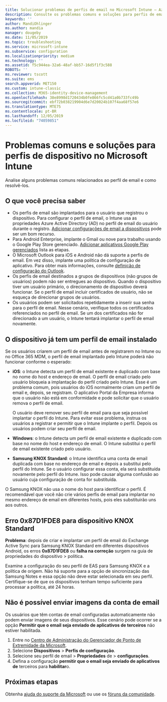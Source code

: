 ```yaml
---
title: Solucionar problemas de perfis de email no Microsoft Intune – Azure | Microsoft Docs
description: Consulte os problemas comuns e soluções para perfis de email no Microsoft Intune, incluindo perfis de email duplicados e erros em dispositivos Android Samsung KNOX Standard.
keywords: ''
author: MandiOhlinger
ms.author: mandia
manager: dougeby
ms.date: 11/05/2019
ms.topic: troubleshooting
ms.service: microsoft-intune
ms.subservice: configuration
ms.localizationpriority: medium
ms.technology: ''
ms.assetid: f5c944ea-32a6-48af-bb57-16d5f1f3c588
ROBOTS: ''
ms.reviewer: tscott
ms.suite: ems
search.appverid: MET150
ms.custom: intune-classic
ms.collection: M365-identity-device-management
ms.openlocfilehash: 38e8998d1720434b0fe866fc5cd41a0b733fc49b
ms.sourcegitcommit: ebf72b038219904d6e7d20024b107f4aa68f57e6
ms.translationtype: MTE75
ms.contentlocale: pt-BR
ms.lasthandoff: 12/05/2019
ms.locfileid: "74059851"
---
```

# <a name="common-issues-and-resolutions-with-email-profiles-in-microsoft-intune"></a>Problemas comuns e soluções para perfis de dispositivo no Microsoft Intune

Analise alguns problemas comuns relacionados ao perfil de email e como resolvê-los.

## <a name="what-you-need-to-know"></a>O que você precisa saber

- Os perfis de email são implantados para o usuário que registrou o dispositivo. Para configurar o perfil de email, o Intune usa as propriedades Azure Active Directory (AD) no perfil de email do usuário durante o registro. [Adicionar configurações de email a dispositivos](email-settings-configure.md) pode ser um bom recurso.
- Para Android Enterprise, implante o Gmail ou nove para trabalho usando o Google Play Store gerenciado. [Adicionar aplicativos Google Play gerenciados](../apps/apps-add-android-for-work.md) lista as etapas.
- O Microsoft Outlook para iOS e Android não dá suporte a perfis de email. Em vez disso, implante uma política de configuração de aplicativo. Para obter mais informações, consulte [definição de configuração do Outlook](../apps/app-configuration-policies-outlook.md).
- Os perfis de email destinados a grupos de dispositivos (não grupos de usuários) podem não ser entregues ao dispositivo. Quando o dispositivo tiver um usuário primário, o direcionamento de dispositivo deverá funcionar. Se o perfil de email incluir certificados de usuário, não se esqueça de direcionar grupos de usuários.
- Os usuários podem ser solicitados repetidamente a inserir sua senha para o perfil de email. Nesse cenário, verifique todos os certificados referenciados no perfil de email. Se um dos certificados não for direcionado a um usuário, o Intune tentará implantar o perfil de email novamente.

## <a name="device-already-has-an-email-profile-installed"></a>O dispositivo já tem um perfil de email instalado

Se os usuários criarem um perfil de email antes de registrarem no Intune ou no Office 365 MDM, o perfil de email implantado pelo Intune poderá não funcionar conforme o esperado:

- **iOS**: o Intune detecta um perfil de email existente e duplicado com base no nome do host e endereço de email. O perfil de email criado pelo usuário bloqueia a implantação do perfil criado pelo Intune. Esse é um problema comum, pois usuários do iOS normalmente criam um perfil de email e, depois, se registram. O aplicativo Portal da Empresa informa que o usuário não está em conformidade e pode solicitar que o usuário remova o perfil de email.

  O usuário deve remover seu perfil de email para que seja possível implantar o perfil do Intune. Para evitar esse problema, instrua os usuários a registrar e permitir que o Intune implante o perfil. Depois os usuários podem criar seu perfil de email.

- **Windows**: o Intune detecta um perfil de email existente e duplicado com base no nome do host e endereço de email. O Intune substitui o perfil de email existente criado pelo usuário.

- **Samsung KNOX Standard**: o Intune identifica uma conta de email duplicada com base no endereço de email e depois a substitui pelo perfil do Intune. Se o usuário configurar essa conta, ela será substituída novamente pelo perfil do Intune. Isso pode causar alguma confusão ao usuário cuja configuração de conta for substituída.

O Samsung KNOX não usa o nome do host para identificar o perfil. É recomendável que você não crie vários perfis de email para implantar no mesmo endereço de email em diferentes hosts, pois eles substituirão uns aos outros.

## <a name="error-0x87d1fde8-for-knox-standard-device"></a>Erro 0x87D1FDE8 para dispositivo KNOX Standard

**Problema**: depois de criar e implantar um perfil de email do Exchange Active Sync para Samsung KNOX Standard em diferentes dispositivos Android, os erros **0x87D1FDE8** ou **falha na correção** surgem na guia de propriedades do dispositivo > política.

Examine a configuração do seu perfil de EAS para Samsung KNOX e a política de origem. Não há suporte para a opção de sincronização das Samsung Notes e essa opção não deve estar selecionada em seu perfil. Certifique-se de que os dispositivos tenham tempo suficiente para processar a política, até 24 horas.

## <a name="unable-to-send-images-from--email-account"></a>Não é possível enviar imagens da conta de email

Os usuários que têm contas de email configuradas automaticamente não podem enviar imagens de seus dispositivos. Esse cenário pode ocorrer se a opção **Permitir que o email seja enviado de aplicativos de terceiros** não estiver habilitada.

1. Entre no [Centro de Administração do Gerenciador de Ponto de Extremidade da Microsoft](https://go.microsoft.com/fwlink/?linkid=2109431).
2. Selecione **Dispositivos** > **Perfis de configuração**.
3. Selecione seu perfil de email > **Propriedades** de > **configurações**.
4. Defina a configuração **permitir que o email seja enviado de aplicativos de** terceiros para **habilitar**o.

## <a name="next-steps"></a>Próximas etapas

Obtenha [ajuda do suporte da Microsoft](../fundamentals/get-support.md) ou use os [fóruns da comunidade](https://social.technet.microsoft.com/Forums/en-US/home?category=microsoftintune).
